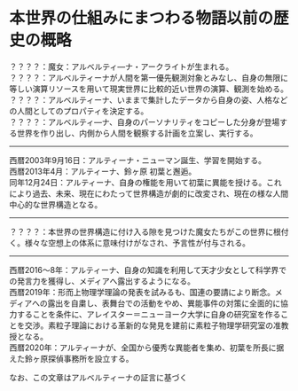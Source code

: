 # 本世界の仕組みにまつわる物語以前の歴史の概略

？？？？：魔女：アルベルティ―ナ・アークライトが生まれる。  
？？？？：アルベルティーナが人間を第一優先観測対象とみなし、自身の無限に等しい演算リソースを用いて現実世界に比較的近い世界の演算、観測を始める。  
？？？？：アルベルティーナ、いままで集計したデータから自身の姿、人格などの人間としてのプロパティを決定する。  
？？？？：アルベルティ―ナ、自身のパーソナリティをコピーした分身が登場する世界を作り出し、内側から人間を観察する計画を立案し、実行する。  

----

西暦2003年9月16日：アルティーナ・ニューマン誕生、学習を開始する。  
西暦2013年4月：アルティーナ、鈴ヶ原 初葉と邂逅。  
同年12月24日：アルティーナ、自身の権能を用いて初葉に異能を授ける。これにより過去、未来、現在にわたって世界構造が劇的に改変され、現在の様な人間中心的な世界構造となる。  

----

？？？？：本世界の世界構造に付け入る隙を見つけた魔女たちがこの世界に根付く。様々な空想上の体系に意味付けがなされ、予言性が付与される。  

----

西暦2016～8年：アルティーナ、自身の知識を利用して天才少女として科学界での発言力を獲得し、メディアへ露出するようになる。  
西暦2019年：形而上物理学理論の発表を試みるも、国連の要請により断念。メディアへの露出を自粛し、表舞台での活動をやめ、異能事件の対策に全面的に協力することを条件に、アレイスター＝ニューヨーク大学に自身の研究室を作ることを交渉。素粒子理論における革新的な発見を建前に素粒子物理学研究室の准教授となる。  
西暦2020年：アルティーナが、全国から優秀な異能者を集め、初葉を所長に据えた鈴ヶ原探偵事務所を設立する。  

なお、この文章はアルベルティーナの証言に基づく
